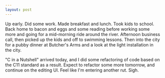 ```yaml
---
layout: post
---
```


Up early. Did some work. Made breakfast and lunch. Took kids to school. Back
home to bacon and eggs and some reading before working some more and going for a
mid-morning ride around the river. Afternoon business call, then picked up the
kids and off to swimming lessons. Then into the city for a pubby dinner at
Butcher's Arms and a look at the light installation in the city.

"C in a Nutshell" arrived today, and I did some refactoring of code based on the
C11 standard as a result. Expect to refactor some more tomorrow, and continue on
the editing UI. Feel like I'm entering another rut. Sigh.
